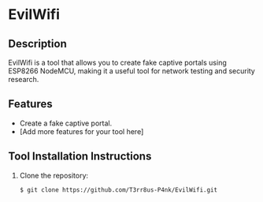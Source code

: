 # EvilWifi

## Description
EvilWifi is a tool that allows you to create fake captive portals using ESP8266 NodeMCU, making it a useful tool for network testing and security research.

## Features
- Create a fake captive portal.
- [Add more features for your tool here]

## Tool Installation Instructions
1. Clone the repository:
   ```bash
   $ git clone https://github.com/T3rr8us-P4nk/EvilWifi.git
